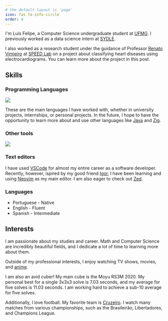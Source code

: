 ```yaml
---
# the default layout is 'page'
icon: fas fa-info-circle
order: 4
---
```


I'm Luís Felipe, a Computer Science undergraduate student at [UFMG](https://ufmg.br/). I previously worked as a data science intern at [SYDLE](https://www.sydle.com/).

I also worked as a research student under the guidance of Professor [Renato Vimieiro](https://dcc.ufmg.br/professor/renato-vimieiro/) at [SPEED Lab](https://dcc.ufmg.br/speed/) on a project about classifying heart diseases using electrocardiograms. You can learn more about the project in this post.

## Skills

### Programming Languages

![](https://skillicons.dev/icons?i=c,cpp,python,rust,js,bash,julia)

These are the main languages I have worked with, whether in university projects, internships, or personal projects. In the future, I hope to have the opportunity to learn more about and use other languages like [Java](https://www.java.com/en/) and [Zig](https://ziglang.org/).

### Other tools

![](https://skillicons.dev/icons?i=linux,docker,git,github,githubactions,nodejs,mysql,postman,latex,md)

### Text editors

I have used [VSCode](https://code.visualstudio.com/) for almost my entire career as a software developer. Recently, however, ispired by my good friend [Igor](https://igorlfs.github.io/), I have been learning and using [Neovim](https://neovim.io/) as my main editor. I am also eager to check out [Zed](https://zed.dev/).

### Languages

- Portuguese - Native
- English - Fluent
- Spanish - Intermediate

## Interests

I am passionate about my studies and career. Math and Computer Science are incredibly beautiful fields, and I dedicate a lot of time to learning more about them.

Outside of my professional interests, I enjoy watching TV shows, movies, and [anime](https://myanimelist.net/profile/lframosferreira).

I am also an avid cuber! My main cube is the Moyu RS3M 2020. My personal best for a single 3x3x3 solve is 7.03 seconds, and my average for five solves is 11.03 seconds. I am working hard to achieve a sub-10 average for five solves.

Additionally, I love football. My favorite team is [Cruzeiro](https://www.cruzeiro.com.br/). I watch many matches from various championships, such as the Brasileirão, Libertadores, and Champions League.
